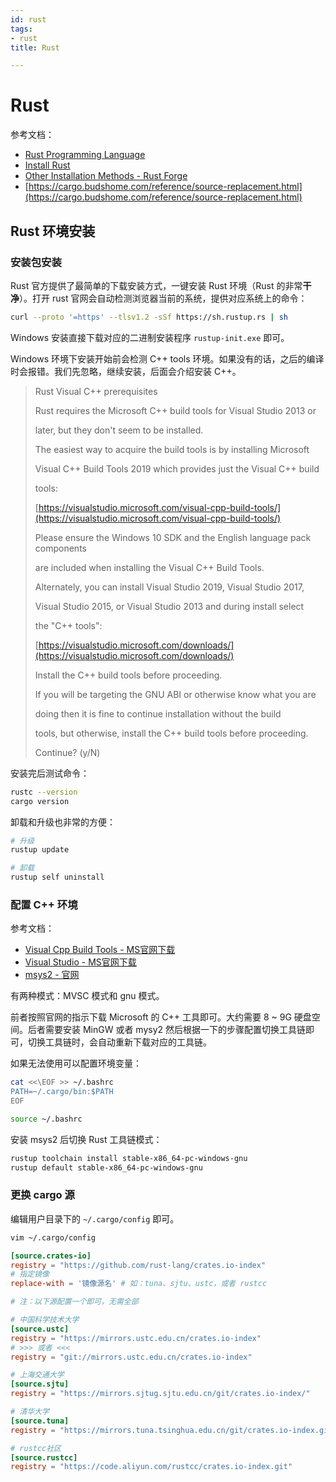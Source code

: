 ```yaml
---
id: rust
tags:
- rust
title: Rust

---
```

# Rust
参考文档：

+ [Rust Programming Language](https://www.rust-lang.org)
+ [Install Rust](https://www.rust-lang.org/tools/install)
+ [Other Installation Methods - Rust Forge](https://forge.rust-lang.org/infra/other-installation-methods.html)
+ [https://cargo.budshome.com/reference/source-replacement.html](https://cargo.budshome.com/reference/source-replacement.html)

## Rust 环境安装
### 安装包安装
Rust 官方提供了最简单的下载安装方式，一键安装 Rust 环境（Rust 的非常**干净**）。打开 rust 官网会自动检测浏览器当前的系统，提供对应系统上的命令：

```bash
curl --proto '=https' --tlsv1.2 -sSf https://sh.rustup.rs | sh
```

Windows 安装直接下载对应的二进制安装程序 `rustup-init.exe` 即可。

Windows 环境下安装开始前会检测 C++ tools 环境。如果没有的话，之后的编译时会报错。我们先忽略，继续安装，后面会介绍安装 C++。

> Rust Visual C++ prerequisites
>
> 
>
> Rust requires the Microsoft C++ build tools for Visual Studio 2013 or
>
> later, but they don't seem to be installed.
>
> 
>
> The easiest way to acquire the build tools is by installing Microsoft
>
> Visual C++ Build Tools 2019 which provides just the Visual C++ build
>
> tools:
>
> 
>
>   [https://visualstudio.microsoft.com/visual-cpp-build-tools/](https://visualstudio.microsoft.com/visual-cpp-build-tools/)
>
> 
>
> Please ensure the Windows 10 SDK and the English language pack components
>
> are included when installing the Visual C++ Build Tools.
>
> 
>
> Alternately, you can install Visual Studio 2019, Visual Studio 2017,
>
> Visual Studio 2015, or Visual Studio 2013 and during install select
>
> the "C++ tools":
>
> 
>
>   [https://visualstudio.microsoft.com/downloads/](https://visualstudio.microsoft.com/downloads/)
>
> 
>
> Install the C++ build tools before proceeding.
>
> 
>
> If you will be targeting the GNU ABI or otherwise know what you are
>
> doing then it is fine to continue installation without the build
>
> tools, but otherwise, install the C++ build tools before proceeding.
>
> 
>
> Continue? (y/N)
>

安装完后测试命令：

```bash
rustc --version
cargo version
```

卸载和升级也非常的方便：

```bash
# 升级
rustup update

# 卸载
rustup self uninstall
```

### 配置 C++ 环境
参考文档：

+ [Visual Cpp Build Tools - MS官网下载](https://visualstudio.microsoft.com/visual-cpp-build-tools/)
+ [Visual Studio - MS官网下载](https://visualstudio.microsoft.com/downloads/)
+ [msys2 - 官网](https://www.msys2.org/)

有两种模式：MVSC 模式和 gnu 模式。

前者按照官网的指示下载 Microsoft 的 C++ 工具即可。大约需要 8 ~ 9G 硬盘空间。后者需要安装 MinGW 或者 mysy2 然后根据一下的步骤配置切换工具链即可，切换工具链时，会自动重新下载对应的工具链。

如果无法使用可以配置环境变量：

```bash
cat <<\EOF >> ~/.bashrc
PATH=~/.cargo/bin:$PATH
EOF

source ~/.bashrc
```

安装 msys2 后切换 Rust 工具链模式：

```bash
rustup toolchain install stable-x86_64-pc-windows-gnu
rustup default stable-x86_64-pc-windows-gnu
```

### 更换 cargo 源
编辑用户目录下的 `~/.cargo/config` 即可。

```bash
vim ~/.cargo/config
```

```toml
[source.crates-io]
registry = "https://github.com/rust-lang/crates.io-index"
# 指定镜像
replace-with = '镜像源名' # 如：tuna、sjtu、ustc，或者 rustcc

# 注：以下源配置一个即可，无需全部

# 中国科学技术大学
[source.ustc]
registry = "https://mirrors.ustc.edu.cn/crates.io-index"
# >>> 或者 <<<
registry = "git://mirrors.ustc.edu.cn/crates.io-index"

# 上海交通大学
[source.sjtu]
registry = "https://mirrors.sjtug.sjtu.edu.cn/git/crates.io-index/"

# 清华大学
[source.tuna]
registry = "https://mirrors.tuna.tsinghua.edu.cn/git/crates.io-index.git"

# rustcc社区
[source.rustcc]
registry = "https://code.aliyun.com/rustcc/crates.io-index.git"
```

